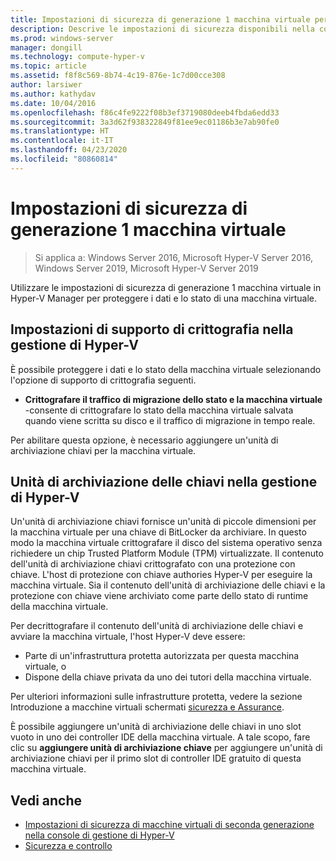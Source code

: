 ```yaml
---
title: Impostazioni di sicurezza di generazione 1 macchina virtuale per Hyper-V
description: Descrive le impostazioni di sicurezza disponibili nella console di gestione di Hyper-V per macchine virtuali di seconda generazione
ms.prod: windows-server
manager: dongill
ms.technology: compute-hyper-v
ms.topic: article
ms.assetid: f8f8c569-8b74-4c19-876e-1c7d00cce308
author: larsiwer
ms.author: kathydav
ms.date: 10/04/2016
ms.openlocfilehash: f86c4fe9222f08b3ef3719080deeb4fbda6edd33
ms.sourcegitcommit: 3a3d62f938322849f81ee9ec01186b3e7ab90fe0
ms.translationtype: HT
ms.contentlocale: it-IT
ms.lasthandoff: 04/23/2020
ms.locfileid: "80860814"
---
```

# <a name="generation-1-virtual-machine-security-settings"></a>Impostazioni di sicurezza di generazione 1 macchina virtuale

>Si applica a: Windows Server 2016, Microsoft Hyper-V Server 2016, Windows Server 2019, Microsoft Hyper-V Server 2019

Utilizzare le impostazioni di sicurezza di generazione 1 macchina virtuale in Hyper-V Manager per proteggere i dati e lo stato di una macchina virtuale.

## <a name="encryption-support-settings-in-hyper-v-manager"></a>Impostazioni di supporto di crittografia nella gestione di Hyper-V

È possibile proteggere i dati e lo stato della macchina virtuale selezionando l'opzione di supporto di crittografia seguenti.

- **Crittografare il traffico di migrazione dello stato e la macchina virtuale** -consente di crittografare lo stato della macchina virtuale salvata quando viene scritta su disco e il traffico di migrazione in tempo reale.

Per abilitare questa opzione, è necessario aggiungere un'unità di archiviazione chiavi per la macchina virtuale.

## <a name="key-storage-drive-in-hyper-v-manager"></a>Unità di archiviazione delle chiavi nella gestione di Hyper-V

Un'unità di archiviazione chiavi fornisce un'unità di piccole dimensioni per la macchina virtuale per una chiave di BitLocker da archiviare. In questo modo la macchina virtuale crittografare il disco del sistema operativo senza richiedere un chip Trusted Platform Module (TPM) virtualizzate. Il contenuto dell'unità di archiviazione chiavi crittografato con una protezione con chiave. L'host di protezione con chiave authories Hyper-V per eseguire la macchina virtuale. Sia il contenuto dell'unità di archiviazione delle chiavi e la protezione con chiave viene archiviato come parte dello stato di runtime della macchina virtuale.

Per decrittografare il contenuto dell'unità di archiviazione delle chiavi e avviare la macchina virtuale, l'host Hyper-V deve essere:

- Parte di un'infrastruttura protetta autorizzata per questa macchina virtuale, o
- Dispone della chiave privata da uno dei tutori della macchina virtuale.

Per ulteriori informazioni sulle infrastrutture protetta, vedere la sezione Introduzione a macchine virtuali schermati [sicurezza e Assurance](../../../security/Security-and-Assurance.md).

È possibile aggiungere un'unità di archiviazione delle chiavi in uno slot vuoto in uno dei controller IDE della macchina virtuale. A tale scopo, fare clic su **aggiungere unità di archiviazione chiave** per aggiungere un'unità di archiviazione chiavi per il primo slot di controller IDE gratuito di questa macchina virtuale.

## <a name="see-also"></a>Vedi anche

- [Impostazioni di sicurezza di macchine virtuali di seconda generazione nella console di gestione di Hyper-V](Generation-2-virtual-machine-security-settings-for-hyper-v.md)
- [Sicurezza e controllo](../../../security/Security-and-Assurance.md)